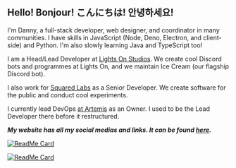 ## Hello! Bonjour! こんにちは! 안녕하세요!

I'm Danny, a full-stack developer, web designer, and coordinator in many communities. I have skills in JavaScript (Node, Deno, Electron, and client-side) and Python. I'm also slowly learning Java and TypeScript too!

I am a Head/Lead Developer at [Lights On Studios](https://lightson.xyz). We create cool Discord bots and programmes at Lights On, and we maintain Ice Cream (our flagship Discord bot).

I also work for [Squared Labs](https://discord.gg/BbRn5AtkvG) as a Senior Developer. We create software for the public and conduct cool experiments.

I currently lead DevOps [at Artemis](https://forums.artemis.org.uk) as an Owner. I used to be the Lead Developer there before it restructured.

***My website has all my social medias and links. It can be found [here](https://bean.codes).***

[![ReadMe Card](https://github-readme-stats.vercel.app/api?username=dannnington&show_icons=true&theme=vue-dark&include_all_commits=true)]()


[![ReadMe Card](https://github-readme-stats.vercel.app/api/top-langs?username=dannnington&show_icons=true&theme=vue-dark&include_all_commits=true)]()
